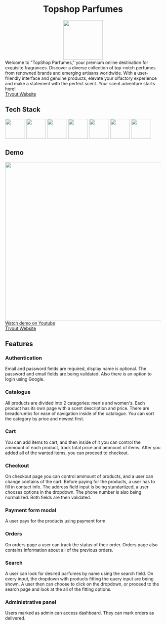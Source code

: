 <div align='center'> 
<h1>Topshop Parfumes</h1> 
  <img src='https://xn--d1ai6ai.xn--p1ai/design/desktop/img/pic/w2.png' height="128"/>
</div>
Welcome to "TopShop Parfumes," your premium online destination for exquisite fragrances. Discover a diverse collection of top-notch perfumes from renowned brands and emerging artisans worldwide. With a user-friendly interface and genuine products, elevate your olfactory experience and make a statement with the perfect scent. Your scent adventure starts here!
<br>
<div><a href='https://topshop-parfumes.netlify.app/'>Tryout Website</a></div>
<h2>Tech Stack</h2>
<span>
  <img src="https://cdn.jsdelivr.net/gh/devicons/devicon/icons/javascript/javascript-original.svg" width="64" height="64" />
  <img src="https://cdn.jsdelivr.net/gh/devicons/devicon/icons/typescript/typescript-original.svg" width="64" height="64" />
  <img src="https://cdn.jsdelivr.net/gh/devicons/devicon/icons/react/react-original-wordmark.svg" width="64" height="64" />
  <img src="https://reactrouter.com/_brand/react-router-stacked-color.png" height='64'/>
  <img src="https://cdn.jsdelivr.net/gh/devicons/devicon/icons/redux/redux-original.svg" width="64" height="64"/>
  <img src="https://user-images.githubusercontent.com/36799589/69492522-e6b41b80-0ec9-11ea-90d3-b37bacad7ca8.png" height='64'/>
  <img src="https://i.ytimg.com/vi/nF4vw3efUwY/maxresdefault.jpg" height='64' />
</span>
<h2>Demo</h2>
<img src="https://i.imgur.com/K8sMHFj.gif" height="512" />
<a href="https://www.youtube.com/watch?v=Qesd0xe01Mw">Watch demo on Youtube</a>
<div><a href='https://topshop-parfumes.netlify.app/'>Tryout Website</a></div>
<h2>Features</h2>
<h3>Authentication</h3>
Email and password fields are required, display name is optional. The password and email fields are being validated. Also there is an option to login using Google.
<h3>Catalogue</h3>
All products are divided into 2 categories: men's and women's. Each product has its own page with a scent description and price. There are breadcrumbs for ease of navigation inside of the catalogue. You can sort the category by price and newest first.
<h3>Cart</h3>
You can add items to cart, and then inside of it you can control the ammount of each product, track total price and ammount of items. After you added all of the wanted items, you can proceed to checkout.
<h3>Checkout</h3>
On checkout page you can control ammount of products, and a user can change contains of the cart. Before paying for the products, a user has to fill in contact info. The address field input is being standartized, a user chooses options in the dropdown. The phone number is also being normalized. Both fields are then validated.
<h3>Payment form modal</h3>
A user pays for the products using payment form.
<h3>Orders</h3>
On orders page a user can track the status of their order. Orders page also contains information about all of the previous orders.
<h3>Search</h3>
A user can look for desired parfumes by name using the search field. On every input, the dropdown with products fitting the query input are being shown. A user then can choose to click on the dropdown, or proceed to the search page and look at the all of the fitting options.
<h3>Administrative panel</h3>
Users marked as admin can access dashboard. They can mark orders as delivered.
